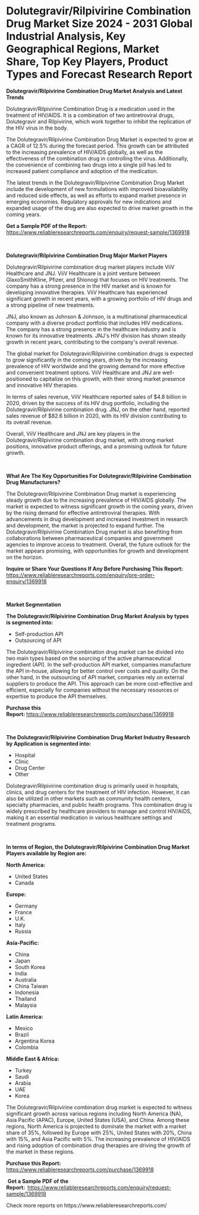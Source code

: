 <p><h1>Dolutegravir/Rilpivirine Combination Drug Market Size 2024 - 2031 Global Industrial Analysis, Key Geographical Regions, Market Share, Top Key Players, Product Types and Forecast Research Report</h1></p><p><strong>Dolutegravir/Rilpivirine Combination Drug Market Analysis and Latest Trends</strong></p>
<p><p>Dolutegravir/Rilpivirine Combination Drug is a medication used in the treatment of HIV/AIDS. It is a combination of two antiretroviral drugs, Dolutegravir and Rilpivirine, which work together to inhibit the replication of the HIV virus in the body.</p><p>The Dolutegravir/Rilpivirine Combination Drug Market is expected to grow at a CAGR of 12.5% during the forecast period. This growth can be attributed to the increasing prevalence of HIV/AIDS globally, as well as the effectiveness of the combination drug in controlling the virus. Additionally, the convenience of combining two drugs into a single pill has led to increased patient compliance and adoption of the medication.</p><p>The latest trends in the Dolutegravir/Rilpivirine Combination Drug Market include the development of new formulations with improved bioavailability and reduced side effects, as well as efforts to expand market presence in emerging economies. Regulatory approvals for new indications and expanded usage of the drug are also expected to drive market growth in the coming years.</p></p>
<p><strong>Get a Sample PDF of the Report:&nbsp;</strong> <a href="https://www.reliableresearchreports.com/enquiry/request-sample/1369918">https://www.reliableresearchreports.com/enquiry/request-sample/1369918</a></p>
<p>&nbsp;</p>
<p><strong>Dolutegravir/Rilpivirine Combination Drug Major Market Players</strong></p>
<p><p>Dolutegravir/Rilpivirine combination drug market players include ViiV Healthcare and JNJ. ViiV Healthcare is a joint venture between GlaxoSmithKline, Pfizer, and Shionogi that focuses on HIV treatments. The company has a strong presence in the HIV market and is known for developing innovative therapies. ViiV Healthcare has experienced significant growth in recent years, with a growing portfolio of HIV drugs and a strong pipeline of new treatments.</p><p>JNJ, also known as Johnson & Johnson, is a multinational pharmaceutical company with a diverse product portfolio that includes HIV medications. The company has a strong presence in the healthcare industry and is known for its innovative treatments. JNJ's HIV division has shown steady growth in recent years, contributing to the company's overall revenue.</p><p>The global market for Dolutegravir/Rilpivirine combination drugs is expected to grow significantly in the coming years, driven by the increasing prevalence of HIV worldwide and the growing demand for more effective and convenient treatment options. ViiV Healthcare and JNJ are well-positioned to capitalize on this growth, with their strong market presence and innovative HIV therapies.</p><p>In terms of sales revenue, ViiV Healthcare reported sales of $4.8 billion in 2020, driven by the success of its HIV drug portfolio, including the Dolutegravir/Rilpivirine combination drug. JNJ, on the other hand, reported sales revenue of $82.6 billion in 2020, with its HIV division contributing to its overall revenue.</p><p>Overall, ViiV Healthcare and JNJ are key players in the Dolutegravir/Rilpivirine combination drug market, with strong market positions, innovative product offerings, and a promising outlook for future growth.</p></p>
<p>&nbsp;</p>
<p><strong>What Are The Key Opportunities For Dolutegravir/Rilpivirine Combination Drug Manufacturers?</strong></p>
<p><p>The Dolutegravir/Rilpivirine Combination Drug market is experiencing steady growth due to the increasing prevalence of HIV/AIDS globally. The market is expected to witness significant growth in the coming years, driven by the rising demand for effective antiretroviral therapies. With advancements in drug development and increased investment in research and development, the market is projected to expand further. The Dolutegravir/Rilpivirine Combination Drug market is also benefiting from collaborations between pharmaceutical companies and government agencies to improve access to treatment. Overall, the future outlook for the market appears promising, with opportunities for growth and development on the horizon.</p></p>
<p><strong>Inquire or Share Your Questions If Any Before Purchasing This Report:</strong> <a href="https://www.reliableresearchreports.com/enquiry/pre-order-enquiry/1369918">https://www.reliableresearchreports.com/enquiry/pre-order-enquiry/1369918</a></p>
<p>&nbsp;</p>
<p><strong>Market Segmentation</strong></p>
<p><strong>The Dolutegravir/Rilpivirine Combination Drug Market Analysis by types is segmented into:</strong></p>
<p><ul><li>Self-production API</li><li>Outsourcing of API</li></ul></p>
<p><p>The Dolutegravir/Rilpivirine combination drug market can be divided into two main types based on the sourcing of the active pharmaceutical ingredient (API). In the self-production API market, companies manufacture the API in-house, allowing for better control over costs and quality. On the other hand, in the outsourcing of API market, companies rely on external suppliers to produce the API. This approach can be more cost-effective and efficient, especially for companies without the necessary resources or expertise to produce the API themselves.</p></p>
<p><strong>Purchase this Report:&nbsp;</strong><a href="https://www.reliableresearchreports.com/purchase/1369918">https://www.reliableresearchreports.com/purchase/1369918</a></p>
<p>&nbsp;</p>
<p><strong>The Dolutegravir/Rilpivirine Combination Drug Market Industry Research by Application is segmented into:</strong></p>
<p><ul><li>Hospital</li><li>Clinic</li><li>Drug Center</li><li>Other</li></ul></p>
<p><p>Dolutegravir/Rilpivirine combination drug is primarily used in hospitals, clinics, and drug centers for the treatment of HIV infection. However, it can also be utilized in other markets such as community health centers, specialty pharmacies, and public health programs. This combination drug is widely prescribed by healthcare providers to manage and control HIV/AIDS, making it an essential medication in various healthcare settings and treatment programs.</p></p>
<p>&nbsp;</p>
<p><strong>In terms of Region, the Dolutegravir/Rilpivirine Combination Drug Market Players available by Region are:</strong></p>
<p>
    <p> <strong> North America: </strong>
        <ul>
            <li>United States</li>
            <li>Canada</li>
        </ul>
        </p> 
    <p> <strong> Europe: </strong>
        <ul>
            <li>Germany</li>
            <li>France</li>
            <li>U.K.</li>
            <li>Italy</li>
            <li>Russia</li>
        </ul>
        </p> 
    <p> <strong> Asia-Pacific: </strong>
        <ul>
            <li>China</li>
            <li>Japan</li>
            <li>South Korea</li>
            <li>India</li>
            <li>Australia</li>
            <li>China Taiwan</li>
            <li>Indonesia</li>
            <li>Thailand</li>
            <li>Malaysia</li>
        </ul>
        </p> 
    <p> <strong> Latin America: </strong>
        <ul>
            <li>Mexico</li>
            <li>Brazil</li>
            <li>Argentina Korea</li>
            <li>Colombia</li>
        </ul>
        </p> 
    <p> <strong> Middle East & Africa: </strong>
        <ul>
            <li>Turkey</li>
            <li>Saudi</li>
            <li>Arabia</li>
            <li>UAE</li>
            <li>Korea</li>
        </ul>
    </p>
    </p>
<p><p>The Dolutegravir/Rilpivirine combination drug market is expected to witness significant growth across various regions including North America (NA), Asia Pacific (APAC), Europe, United States (USA), and China. Among these regions, North America is projected to dominate the market with a market share of 35%, followed by Europe with 25%, United States with 20%, China with 15%, and Asia Pacific with 5%. The increasing prevalence of HIV/AIDS and rising adoption of combination drug therapies are driving the growth of the market in these regions.</p></p>
<p><strong>Purchase this Report: </strong><a href="https://www.reliableresearchreports.com/purchase/1369918">https://www.reliableresearchreports.com/purchase/1369918</a></p>
<p>&nbsp;<strong>Get a Sample PDF of the Report:&nbsp;&nbsp;</strong><a href="https://www.reliableresearchreports.com/enquiry/request-sample/1369918">https://www.reliableresearchreports.com/enquiry/request-sample/1369918</a></p>
<p><strong></strong></p>
<p>Check more reports on https://www.reliableresearchreports.com/</p>